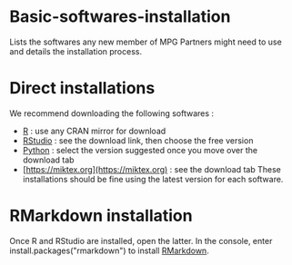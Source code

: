 # Basic-softwares-installation
Lists the softwares any new member of MPG Partners might need to use and details the installation process.

# Direct installations
We recommend downloading the following softwares :
* [R](https://www.r-project.org) : use any CRAN mirror for download
* [RStudio](https://rstudio.com) : see the download link, then choose the free version
* [Python](https://www.python.org) : select the version suggested once you move over the download tab
* [https://miktex.org](https://miktex.org) : see the download tab
These installations should be fine using the latest version for each software.

# RMarkdown installation
Once R and RStudio are installed, open the latter.
In the console, enter install.packages("rmarkdown") to install [RMarkdown](https://rmarkdown.rstudio.com/index.html).
